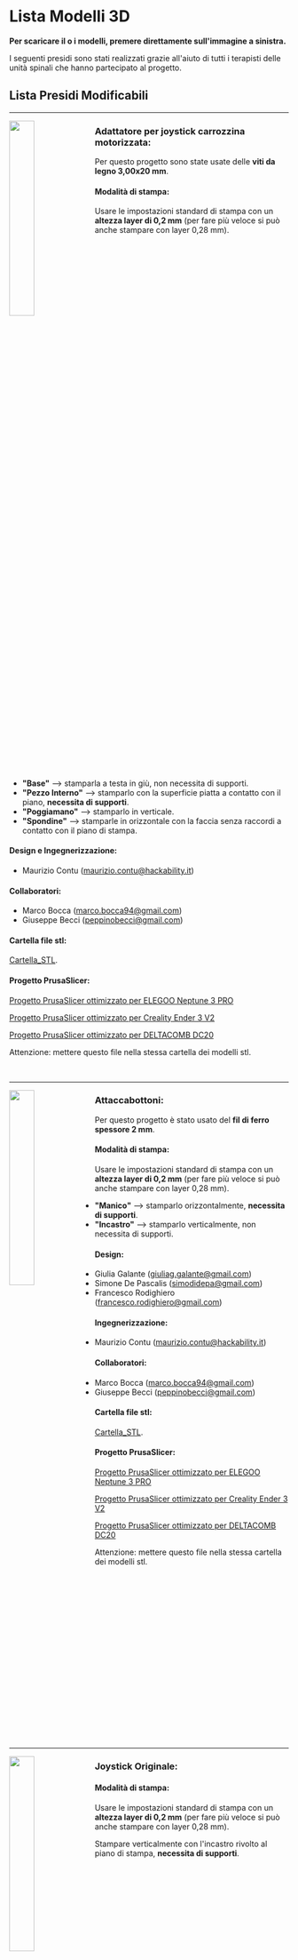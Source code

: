 
# Lista Modelli 3D

**Per scaricare il o i modelli, premere direttamente sull'immagine a sinistra.**

I seguenti presidi sono stati realizzati grazie all'aiuto di tutti i terapisti delle unità spinali che hanno partecipato al progetto.

## Lista Presidi Modificabili

---


[<img align="left" src="anteprime_presidi/adattatore_joystick.png" width="30%">][file_adattatore_joystick] 


### Adattatore per joystick carrozzina motorizzata:

Per questo progetto sono state usate delle **viti da legno 3,00x20 mm**.

#### Modalità di stampa:

Usare le impostazioni standard di stampa con un **altezza layer di 0,2 mm** (per fare più veloce si può anche stampare con layer 0,28 mm).

<br clear="left"/>

- **"Base"** --> stamparla a testa in giù, non necessita di supporti.
- **"Pezzo Interno"** --> stamparlo con la superficie piatta a contatto con il piano, **necessita di supporti**.
- **"Poggiamano"** --> stamparlo in verticale.
- **"Spondine"** --> stamparle in orizzontale con la faccia senza raccordi a contatto con il piano di stampa.

#### Design e Ingegnerizzazione:

- Maurizio Contu  (maurizio.contu@hackability.it)

#### Collaboratori:

- Marco Bocca (marco.bocca94@gmail.com)
- Giuseppe Becci (peppinobecci@gmail.com)

#### Cartella file stl:

[Cartella_STL](experimental/Adattatore_Joystick/stl).

#### Progetto PrusaSlicer:

[Progetto PrusaSlicer ottimizzato per ELEGOO Neptune 3 PRO](experimental/Adattatore_Joystick/progetto_prusaslicer/adattatore_joystick-elegoo_neptune-3_pro.3mf?raw=true)

[Progetto PrusaSlicer ottimizzato per Creality Ender 3 V2](experimental/Adattatore_Joystick/progetto_prusaslicer/adattatore_joystick-creality_ender3-V2.3mf?raw=true)

[Progetto PrusaSlicer ottimizzato per DELTACOMB DC20](experimental/Adattatore_Joystick/progetto_prusaslicer/adattatore_joystick-deltacomb_DC20.3mf?raw=true)

Attenzione: mettere questo file nella stessa cartella dei modelli stl.

<br clear="left"/>

---

[<img align="left" src="anteprime_presidi/attaccabottoni.png" width="30%">][file_aattaccabottoni] 
### Attaccabottoni:

Per questo progetto è stato usato del **fil di ferro spessore 2 mm**.

#### Modalità di stampa:

Usare le impostazioni standard di stampa con un **altezza layer di 0,2 mm** (per fare più veloce si può anche stampare con layer 0,28 mm).

- **"Manico"** --> stamparlo orizzontalmente, **necessita di supporti**.
- **"Incastro"** --> stamparlo verticalmente, non necessita di supporti.

#### Design:

- Giulia Galante  (giuliag.galante@gmail.com)
- Simone De Pascalis (simodidepa@gmail.com)
- Francesco Rodighiero (francesco.rodighiero@gmail.com)

#### Ingegnerizzazione:

- Maurizio Contu (maurizio.contu@hackability.it)

#### Collaboratori:

- Marco Bocca (marco.bocca94@gmail.com)
- Giuseppe Becci (peppinobecci@gmail.com)

#### Cartella file stl:

[Cartella_STL](experimental/Attaccabottoni/stl).

#### Progetto PrusaSlicer:

[Progetto PrusaSlicer ottimizzato per ELEGOO Neptune 3 PRO](experimental/Attaccabottoni/progetto_prusaslicer/attaccabottoni-elegoo_neptune-3_pro.3mf?raw=true)

[Progetto PrusaSlicer ottimizzato per Creality Ender 3 V2](experimental/Attaccabottoni/progetto_prusaslicer/attaccabottoni-creality_ender3-V2.3mf?raw=true)

[Progetto PrusaSlicer ottimizzato per DELTACOMB DC20](experimental/Attaccabottoni/progetto_prusaslicer/attaccabottoni-deltacomb_DC20.3mf?raw=true)

Attenzione: mettere questo file nella stessa cartella dei modelli stl.

<br clear="left"/>

---

[<img align="left" src="anteprime_presidi/joystick_originale.png" width="30%">][file_joystick_originale] 
### Joystick Originale:

#### Modalità di stampa:

Usare le impostazioni standard di stampa con un **altezza layer di 0,2 mm** (per fare più veloce si può anche stampare con layer 0,28 mm).

Stampare verticalmente con l'incastro rivolto al piano di stampa, **necessita di supporti**.

<br clear="left"/>

#### Design e Ingegnerizzazione:

- Maurizio Contu  (maurizio.contu@hackability.it)

#### Collaboratori:

- Marco Bocca (marco.bocca94@gmail.com)
- Giuseppe Becci (peppinobecci@gmail.com)

#### Cartella file stl:

[Cartella_STL](experimental/Joystick_originale/stl).

#### Progetto PrusaSlicer:

[Progetto PrusaSlicer ottimizzato per ELEGOO Neptune 3 PRO](experimental/Joystick_originale/progetto_prusaslicer/joystick-elegoo_neptune-3_pro.3mf?raw=true)

[Progetto PrusaSlicer ottimizzato per Creality Ender 3 V2](experimental/Joystick_originale/progetto_prusaslicer/joystick-creality_ender3-V2.3mf?raw=true)

[Progetto PrusaSlicer ottimizzato per DELTACOMB DC20](experimental/Joystick_originale/progetto_prusaslicer/joystick-deltacomb_DC20.3mf?raw=true)

Attenzione: mettere questo file nella stessa cartella dei modelli stl.

<br clear="left"/>

---

[<img align="left" src="anteprime_presidi/joystick_sfera.png" width="30%">][file_joystick_sfera] 
### Joystick Sfera:

#### Modalità di stampa:

Usare le impostazioni standard di stampa con un **altezza layer di 0,2 mm** (per fare più veloce si può anche stampare con layer 0,28 mm).

Stampare verticalmente con l'incastro rivolto al piano di stampa, il modello è ottimizzato per essere stampato **senza supporti**.

<br clear="left"/>

#### Design e Ingegnerizzazione:

- Maurizio Contu  (maurizio.contu@hackability.it)

#### Collaboratori:

- Marco Bocca (marco.bocca94@gmail.com)
- Giuseppe Becci (peppinobecci@gmail.com)

#### Cartella file stl:

[Cartella_STL](experimental/Joystick_Sfera/stl).

#### Progetto PrusaSlicer:

[Progetto PrusaSlicer ottimizzato per ELEGOO Neptune 3 PRO](experimental/Joystick_Sfera/progetto_prusaslicer/joystick_sfera-elegoo_neptune-3_pro.3mf?raw=true)

[Progetto PrusaSlicer ottimizzato per Creality Ender 3 V2](experimental/Joystick_Sfera/progetto_prusaslicer/joystick_sfera-creality_ender3-V2.3mf?raw=true)

[Progetto PrusaSlicer ottimizzato per DELTACOMB DC20](experimental/Joystick_Sfera/progetto_prusaslicer/joystick_sfera-deltacomb_DC20.3mf?raw=true)

Attenzione: mettere questo file nella stessa cartella dei modelli stl.

<br clear="left"/>

---

[<img align="left" src="anteprime_presidi/joystick_ver2.png" width="30%">][file_joystick_ver2] 
### Joystick Versione 2:

#### Modalità di stampa:

Usare le impostazioni standard di stampa con un **altezza layer di 0,2 mm** (per fare più veloce si può anche stampare con layer 0,28 mm).

Stampare verticalmente con l'incastro rivolto al piano di stampa, il modello è ottimizzato per essere stampato **senza supporti**.

<br clear="left"/>

#### Design e Ingegnerizzazione:

- Maurizio Contu  (maurizio.contu@hackability.it)

#### Collaboratori:

- Marco Bocca (marco.bocca94@gmail.com)
- Giuseppe Becci (peppinobecci@gmail.com)

#### Cartella file stl:

[Cartella_STL](experimental/Joystick_Ver2/stl).

#### Progetto PrusaSlicer:

[Progetto PrusaSlicer ottimizzato per ELEGOO Neptune 3 PRO](experimental/Joystick_Ver2/progetto_prusaslicer/joystick_ver2-elegoo_neptune-3_pro.3mf?raw=true)

[Progetto PrusaSlicer ottimizzato per Creality Ender 3 V2](experimental/Joystick_Ver2/progetto_prusaslicer/joystick_ver2-creality_ender3-V2.3mf?raw=true)

[Progetto PrusaSlicer ottimizzato per DELTACOMB DC20](experimental/Joystick_Ver2/progetto_prusaslicer/joystick_ver2-deltacomb_DC20.3mf?raw=true)

Attenzione: mettere questo file nella stessa cartella dei modelli stl.

<br clear="left"/>

---

[<img align="left" src="anteprime_presidi/portaspazzola.png" width="30%">][file_portaspazzola] 
### Portaspazzola:

#### Modalità di stampa:

Usare le impostazioni standard di stampa con un **altezza layer di 0,2 mm** (per fare più veloce si può anche stampare con layer 0,28 mm).

- **"Manico"** --> stamparlo orizzontalmente, **necessita di supporti ovunque**.
- **"Portaspazzola"** --> stamparlo con la pinza per la spazzola orientata verticalmente,  **necessita di supporti solo dal piano di stampa**.

<br clear="left"/>

#### Design:

- Giulia Galante  (giuliag.galante@gmail.com)
- Simone De Pascalis (simodidepa@gmail.com)
- Francesco Rodighiero (francesco.rodighiero@gmail.com)

#### Ingegnerizzazione:

- Maurizio Contu (maurizio.contu@hackability.it)

#### Collaboratori:

- Marco Bocca (marco.bocca94@gmail.com)
- Giuseppe Becci (peppinobecci@gmail.com)

#### Cartella file stl:

[Cartella_STL](experimental/Portaspazzola/stl).

#### Progetto PrusaSlicer:

[Progetto PrusaSlicer ottimizzato per ELEGOO Neptune 3 PRO](experimental/Portaspazzola/progetto_prusaslicer/portaspazzola-elegoo_neptune-3_pro.3mf?raw=true)

[Progetto PrusaSlicer ottimizzato per Creality Ender 3 V2](experimental/Portaspazzola/progetto_prusaslicer/portaspazzola-creality_ender3-V2.3mf?raw=true)

[Progetto PrusaSlicer ottimizzato per DELTACOMB DC20](experimental/Portaspazzola/progetto_prusaslicer/portaspazzola-deltacomb_DC20.3mf?raw=true)

Attenzione: mettere questo file nella stessa cartella dei modelli stl.

<br clear="left"/>

---

[<img align="left" src="anteprime_presidi/presidio_dito.png" width="30%">][file_presidio_dito] 
### Presidio Dito:

#### Modalità di stampa:

Usare le impostazioni standard di stampa con un **altezza layer di 0,2 mm** e **100% Riempimento**.

**Stampare orizzontalmente**, il modello **necessita di supporti generati solo dal piano di stampa**.

<br clear="left"/>

#### Design e Ingegnerizzazione:

- Maurizio Contu  (maurizio.contu@hackability.it)

#### Collaboratori:

- Marco Bocca (marco.bocca94@gmail.com)
- Giuseppe Becci (peppinobecci@gmail.com)

#### Cartella file stl:

[Cartella_STL](experimental/Presidio_Dito/stl).

#### Progetto PrusaSlicer:

[Progetto PrusaSlicer ottimizzato per ELEGOO Neptune 3 PRO](experimental/Presidio_Dito/progetto_prusaslicer/presidio_dito-elegoo_neptune-3_pro.3mf?raw=true)

[Progetto PrusaSlicer ottimizzato per Creality Ender 3 V2](experimental/Presidio_Dito/progetto_prusaslicer/presidio_dito-creality_ender3-V2.3mf?raw=true)

[Progetto PrusaSlicer ottimizzato per DELTACOMB DC20](experimental/Presidio_Dito/progetto_prusaslicer/presidio_dito-deltacomb_DC20.3mf?raw=true)

Attenzione: mettere questo file nella stessa cartella dei modelli stl.

<br clear="left"/>

---

[<img align="left" src="anteprime_presidi/presidio_falange.png" width="30%">][file_presidio_falange]
### Presidio Falange:

#### Modalità di stampa:

Usare le impostazioni standard di stampa con un **altezza layer di 0,2 mm** e **100% Riempimento**.

**Stampare verticalmente con la punta rivolta verso il basso** a contatto con il piano di stampa, **necessita di supporti generati solo dal piano di stampa**.

<br clear="left"/>

#### Design e Ingegnerizzazione:

- Maurizio Contu  (maurizio.contu@hackability.it)

#### Collaboratori:

- Marco Bocca (marco.bocca94@gmail.com)
- Giuseppe Becci (peppinobecci@gmail.com)

#### Cartella file stl:

[Cartella_STL](experimental/Presidio_Falange/stl).

#### Progetto PrusaSlicer:

[Progetto PrusaSlicer ottimizzato per ELEGOO Neptune 3 PRO](experimental/Presidio_Falange/progetto_prusaslicer/presidio_falange-elegoo_neptune-3_pro.3mf?raw=true)

[Progetto PrusaSlicer ottimizzato per Creality Ender 3 V2](experimental/Presidio_Falange/progetto_prusaslicer/presidio_falange-creality_ender3-V2.3mf?raw=true)

[Progetto PrusaSlicer ottimizzato per DELTACOMB DC20](experimental/Presidio_Falange/progetto_prusaslicer/presidio_falange-deltacomb_DC20.3mf?raw=true)

Attenzione: mettere questo file nella stessa cartella dei modelli stl.

<br clear="left"/>

---

[<img align="left" src="anteprime_presidi/prolunga_freni.png" width="30%">][file_prolunga_freni] 
### Prolunga Freni:

#### Modalità di stampa:

Usare le impostazioni standard di stampa con un **altezza layer di 0,2 mm** (per fare più veloce si può anche stampare con layer 0,28 mm), aumentando solo il **numero di perimetri a 4** e un **Riempimento al 15% o 20%**.

**Stampare orizzontalmente** con la superficie a contatto col piano di stampa, il modello è ottimizzato per essere stampato **senza supporti**..

<br clear="left"/>

#### Design e Ingegnerizzazione:

- Maurizio Contu  (maurizio.contu@hackability.it)

#### Collaboratori:

- Marco Bocca (marco.bocca94@gmail.com)
- Giuseppe Becci (peppinobecci@gmail.com)

#### Cartella file stl:

[Cartella_STL](experimental/Prolunga_Freni/stl).

#### Progetto PrusaSlicer:

[Progetto PrusaSlicer ottimizzato per ELEGOO Neptune 3 PRO](experimental/Prolunga_Freni/progetto_prusaslicer/prolunga_freni-elegoo_neptune-3_pro.3mf?raw=true)

[Progetto PrusaSlicer ottimizzato per Creality Ender 3 V2](experimental/Prolunga_Freni/progetto_prusaslicer/prolunga_freni-creality_ender3-V2.3mf?raw=true)

[Progetto PrusaSlicer ottimizzato per DELTACOMB DC20](experimental/Prolunga_Freni/progetto_prusaslicer/prolunga_freni-deltacomb_DC20.3mf?raw=true)

Attenzione: mettere questo file nella stessa cartella dei modelli stl.

<br clear="left"/>

---

[file_adattatore_joystick]: presidi_ingegnerizzati/Adattatore_Joystick_rev_1.4.f3d?raw=true
[file_aattaccabottoni]: presidi_ingegnerizzati/Attaccabottoni_rev_1.0.f3d?raw=true
[file_joystick_originale]: presidi_ingegnerizzati/Joystick_originale.f3d?raw=true
[file_joystick_sfera]: presidi_ingegnerizzati/Joystick_sfera_rev_1.0.f3d?raw=true
[file_portaspazzola]: presidi_ingegnerizzati/Portaspazzola_rev_1.0.f3d?raw=true
[file_presidio_dito]: presidi_ingegnerizzati/Presidio_dito_ver_1.1.f3d?raw=true
[file_prolunga_freni]: presidi_ingegnerizzati/Prolunga_freni_rev_1.1.f3d?raw=true
[file_presidio_falange]: presidi_ingegnerizzati/Presidio_falange_rev_1.2.f3d?raw=true
[file_joystick_ver2]: presidi_ingegnerizzati/Joystick_ver2_rev_1.2.f3d?raw=true


## Lista Modelli Non Modificabili:

I presidi in questa lista sono già in stl, vanno direttamente importati su Prusa Slicer e poi vanno divisi con il pulsante **Dividi in oggetti** che trovate in alto nella barra ozizzontale.
<!--I presidi in questa lista bisogna sempre aprirli con Autodesk Fusion 360 ed esportare direttamente i corpi in stl. -->

---

[<img align="left" src="anteprime_presidi/estensione_tagliaunghie.png" width="30%">][file_estensione_tagliaunghie] 
### Estensione Per Tagliaunghe Rev: 2.0:

<!-- #### Modalità di stampa: -->

#### Design Rev 2.0:

- Simone De Pascalis (simodidepa@gmail.com)

#### Cartella file stl:

[Cartella_STL](presidi_non_modificabili/estensione_tagli_unghie/stl).

<br clear="left"/>

#### Progetto PrusaSlicer (Experimental):

[Progetto PrusaSlicer ottimizzato per ELEGOO Neptune 3 PRO](presidi_non_modificabili/estensione_tagli_unghie/progetto_prusaslicer/estensione_tagli_unghie-elegoo_neptune-3_pro.3mf?raw=true)

[Progetto PrusaSlicer ottimizzato per Creality Ender 3 V2](presidi_non_modificabili/estensione_tagli_unghie/progetto_prusaslicer/estensione_tagli_unghie-creality_ender3-V2.3mf?raw=true)

[Progetto PrusaSlicer ottimizzato per DELTACOMB DC20](presidi_non_modificabili/estensione_tagli_unghie/progetto_prusaslicer/estensione_tagli_unghie-deltacomb_DC20.3mf?raw=true)

Tips: Spostare fuori dal piano di stampa i pezzi che NON si desidera vengano stampati.

Attenzione: mettere questo file nella stessa cartella dei modelli stl.

#### Design prima versione:

- Giulia Galante  (giuliag.galante@gmail.com)
- Simone De Pascalis (simodidepa@gmail.com)
- Francesco Rodighiero (francesco.rodighiero@gmail.com)

<br clear="left"/>

---

[<img align="left" src="anteprime_presidi/tutore_penna.png" width="30%">][file_tutore_penna] 
### Tutore Penna Rev: 2.0:

<!-- #### Modalità di stampa: -->

#### Design Rev 2.0:

- Simone De Pascalis (simodidepa@gmail.com)

#### Cartella file stl:

[Cartella_STL](presidi_non_modificabili/tutore_penna/stl).

<br clear="left"/>

#### Progetto PrusaSlicer (Experimental):

[Progetto PrusaSlicer ottimizzato per ELEGOO Neptune 3 PRO](presidi_non_modificabili/tutore_penna/progetto_prusaslicer/tutore_penna-elegoo_neptune-3_pro.3mf?raw=true)

[Progetto PrusaSlicer ottimizzato per Creality Ender 3 V2](presidi_non_modificabili/tutore_penna/progetto_prusaslicer/tutore_penna-creality_ender3-V2.3mf?raw=true)

[Progetto PrusaSlicer ottimizzato per DELTACOMB DC20](presidi_non_modificabili/tutore_penna/progetto_prusaslicer/tutore_penna-deltacomb_DC20.3mf?raw=true)

Tips: Spostare fuori dal piano di stampa i pezzi che NON si desidera vengano stampati.

Attenzione: mettere questo file nella stessa cartella dei modelli stl.

#### Design prima versione:

- Giulia Galante  (giuliag.galante@gmail.com)
- Simone De Pascalis (simodidepa@gmail.com)
- Francesco Rodighiero (francesco.rodighiero@gmail.com)

<br clear="left"/>

---

[<img align="left" src="anteprime_presidi/hacknife.png" width="30%">][file_hacknife]
### Cut it - Hacknife:

#### Video Dimostrazione:

[LINK VIDEO](https://www.facebook.com/watch/?v=874888290203762)

<br clear="left"/>

#### Design:

- Sara Modugno (https://www.linkedin.com/in/sara-modugno-b87384229/)
- Marco Bocca (marco.bocca94@gmail.com)
- Davide Massetti (https://www.linkedin.com/in/davide-massetti-368037211/)

#### Cartella file stl:

[Cartella_STL](presidi_non_modificabili/hacknife/stl).

#### Avvertenze:

Affinchè venga garantito il funzionamento il progetto presenta le seguenti parti sono da **stampare in TPU**:

- tappo_corto.stl
- tappo_lungo.stl
- laccio_corto.stl
- laccio_lungo.stl

**La stampante ELEGOO Neptune 3 PRO è l'unica stampante idonea per questo materiale pertanto solo per questa sono stati inseriti i progetti prusaslicer per hacknife.**

#### Progetto PrusaSlicer (Experimental):

[SOLO_CORPO_Progetto PrusaSlicer ottimizzato per ELEGOO Neptune 3 PRO](presidi_non_modificabili/hacknife/progetto_prusaslicer/corpo_hacknife-elegoo_neptune-3_pro.3mf "download")

[PARTI_IN_GOMMA_Progetto PrusaSlicer ottimizzato per ELEGOO Neptune 3 PRO](presidi_non_modificabili/hacknife/progetto_prusaslicer/rubber_hacknife-elegoo_neptune-3_pro.3mf "download")

<!--[SOLO_CORPO_Progetto PrusaSlicer ottimizzato per Creality Ender 3 V2](presidi_non_modificabili/hacknife/progetto_prusaslicer/corpo_hacknife-creality_ender3-V2.3mf?raw=true) -->

<!--[SOLO_CORPO_Progetto PrusaSlicer ottimizzato per DELTACOMB DC20](presidi_non_modificabili/hacknife/progetto_prusaslicer/corpo_hacknife-deltacomb_DC20.3mf?raw=true) -->

Tips: Spostare fuori dal piano di stampa i pezzi che NON si desidera vengano stampati.

Attenzione: mettere questo file nella stessa cartella dei modelli stl.

<br clear="left"/>

---

## Lista Modelli sperimentali:

I presidi in questa lista sono sperimentali, sono forniti sia con il file f3d e sia in stl.
<!--I presidi in questa lista bisogna sempre aprirli con Autodesk Fusion 360 ed esportare direttamente i corpi in stl. -->

---

[<img align="left" src="anteprime_presidi/supporto_cucchiaio.png" width="30%">][file_supporto_cucchiaio]
### Supporto per cucchiaio:

<!-- #### Modalità di stampa: -->

#### Design e Ingegnerizzazione:

- Maurizio Contu  (maurizio.contu@hackability.it)

#### Cartella file stl:

[Cartella_STL](experimental/supporto_cucchiaio/stl).

<br clear="left"/>

#### Progetto PrusaSlicer:

[Progetto PrusaSlicer ottimizzato per ELEGOO Neptune 3 PRO](experimental/supporto_cucchiaio/progetto_prusaslicer/supporto_cucchiaio-elegoo_neptune-3_pro.3mf?raw=true "download")

[Progetto PrusaSlicer ottimizzato per Creality Ender 3 V2](experimental/supporto_cucchiaio/progetto_prusaslicer/supporto_cucchiaio-creality_ender3-V2.3mf?raw=true "download")

[Progetto PrusaSlicer ottimizzato per DELTACOMB DC20](experimental/supporto_cucchiaio/progetto_prusaslicer/supporto_cucchiaio-deltacomb_DC20.3mf?raw=true "download")

Attenzione: mettere questo file nella stessa cartella dei modelli stl.

<br clear="left"/>

---

## Profili PrusaSlicer:

Di seguito i profili per l'aggiunta delle stampanti sul programma PrusaSlicer

### Profilo per Deltacomb DC-20:

[DELTACOMB DC-20](/Configurazione_Prusaslicer/PrusaSlicer_config_deltacomb_DC-20.ini?raw=true)

---

[file_hacknife]: presidi_non_modificabili/hacknife/copertina/hacknife_rev.1.0.stl?raw=true
[file_estensione_tagliaunghie]: presidi_non_modificabili/estensione_tagli_unghie/copertina/estensione_tagliaunghie_rev.2.0.stl?raw=true
[file_tutore_penna]: presidi_non_modificabili/tutore_penna/copertina/tutore_penna_rev.2.0.stl?raw=true
[file_supporto_cucchiaio]:experimental/supporto_cucchiaio/f3d/supporto_cuccuiaio.f3d?raw=true
<!-- [adattatore_joystick]: anteprime_presidi/adattatore_joystick.png -->
